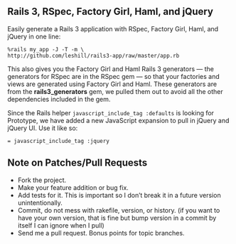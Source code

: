 Rails 3, RSpec, Factory Girl, Haml, and jQuery
----------------------------------------------

Easily generate a Rails 3 application with RSpec, Factory Girl, Haml, and
jQuery in one line:

    %rails my_app -J -T -m \
    http://github.com/leshill/rails3-app/raw/master/app.rb

This also gives you the Factory Girl and Haml Rails 3 generators &mdash; the
generators for RSpec are in the RSpec gem &mdash; so that your factories and
views are generated using Factory Girl and Haml. These generators are from the
**rails3_generators** gem, we pulled them out to avoid all the other
dependencies included in the gem.

Since the Rails helper `javascript_include_tag :defaults` is looking for
Prototype, we have added a new JavaScript expansion to pull in jQuery and
jQuery UI. Use it like so:

    = javascript_include_tag :jquery

Note on Patches/Pull Requests
-----------------------------

* Fork the project.
* Make your feature addition or bug fix.
* Add tests for it. This is important so I don’t break it in a future version
  unintentionally.
* Commit, do not mess with rakefile, version, or history.  (if you want to have
  your own version, that is fine but bump version in a commit by itself I can
  ignore when I pull)
* Send me a pull request. Bonus points for topic branches.

